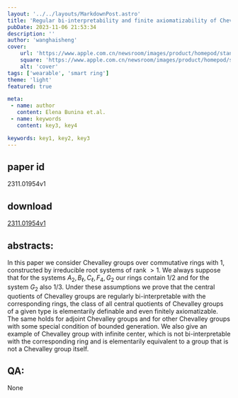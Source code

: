 ```yaml
---
layout: '../../layouts/MarkdownPost.astro'
title: 'Regular bi-interpretability and finite axiomatizability of Chevalley groups'
pubDate: 2023-11-06 21:53:34
description: ''
author: 'wanghaisheng'
cover:
    url: 'https://www.apple.com.cn/newsroom/images/product/homepod/standard/Apple-HomePod-hero-230118_big.jpg.large_2x.jpg'
    square: 'https://www.apple.com.cn/newsroom/images/product/homepod/standard/Apple-HomePod-hero-230118_big.jpg.large_2x.jpg'
    alt: 'cover'
tags: ['wearable', 'smart ring'] 
theme: 'light'
featured: true

meta:
 - name: author
   content: Elena Bunina et.al.
 - name: keywords
   content: key3, key4

keywords: key1, key2, key3
---
```


## paper id
2311.01954v1
## download
[2311.01954v1](http://arxiv.org/abs/2311.01954v1)
## abstracts:
In this paper we consider Chevalley groups over commutative rings with $1$, constructed by irreducible root systems of rank $>1$. We always suppose that for the systems $A_2, B_\ell, C_\ell, F_4, G_2$ our rings contain $1/2$ and for the system $G_2$ also $1/3$. Under these assumptions we prove that the central quotients of Chevalley groups are regularly bi-interpretable with the corresponding rings, the class of all central quotients of Chevalley groups of a given type is elementarily definable and even finitely axiomatizable. The same holds for adjoint Chevalley groups and for other Chevalley groups with some special condition of bounded generation. We also give an example of Chevalley group with infinite center, which is not bi-interpretable with the corresponding ring and is elementarily equivalent to a group that is not a Chevalley group itself.
## QA:
None
